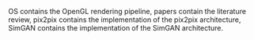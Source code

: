 OS contains the OpenGL rendering pipeline, papers contain the literature review, pix2pix contains the implementation of the pix2pix architecture, SimGAN contains the implementation of the SimGAN architecture.
